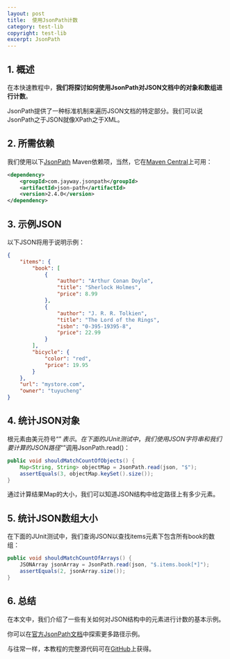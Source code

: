 ```yaml
---
layout: post
title:  使用JsonPath计数
category: test-lib
copyright: test-lib
excerpt: JsonPath
---
```


## 1. 概述

在本快速教程中，**我们将探讨如何使用JsonPath对JSON文档中的对象和数组进行计数**。

JsonPath提供了一种标准机制来遍历JSON文档的特定部分。我们可以说JsonPath之于JSON就像XPath之于XML。

## 2. 所需依赖

我们使用以下[JsonPath](https://github.com/json-path/JsonPath) Maven依赖项，当然，它在[Maven Central](https://central.sonatype.com/artifact/com.jayway.jsonpath/json-path/2.8.0)上可用：

```xml
<dependency>
    <groupId>com.jayway.jsonpath</groupId>
    <artifactId>json-path</artifactId>
    <version>2.4.0</version>
</dependency>
```

## 3. 示例JSON

以下JSON将用于说明示例：

```json
{
    "items": {
        "book": [
            {
                "author": "Arthur Conan Doyle",
                "title": "Sherlock Holmes",
                "price": 8.99
            },
            {
                "author": "J. R. R. Tolkien",
                "title": "The Lord of the Rings",
                "isbn": "0-395-19395-8",
                "price": 22.99
            }
        ],
        "bicycle": {
            "color": "red",
            "price": 19.95
        }
    },
    "url": "mystore.com",
    "owner": "tuyucheng"
}
```

## 4. 统计JSON对象

根元素由美元符号“$”表示。在下面的JUnit测试中，我们使用JSON字符串和我们要计算的JSON路径“$”调用JsonPath.read()：

```java
public void shouldMatchCountOfObjects() {
    Map<String, String> objectMap = JsonPath.read(json, "$");
    assertEquals(3, objectMap.keySet().size());
}
```

通过计算结果Map的大小，我们可以知道JSON结构中给定路径上有多少元素。

## 5. 统计JSON数组大小

在下面的JUnit测试中，我们查询JSON以查找items元素下包含所有book的数组：

```java
public void shouldMatchCountOfArrays() {
    JSONArray jsonArray = JsonPath.read(json, "$.items.book[*]");
    assertEquals(2, jsonArray.size());
}
```

## 6. 总结

在本文中，我们介绍了一些有关如何对JSON结构中的元素进行计数的基本示例。

你可以在[官方JsonPath文档](https://github.com/json-path/JsonPath#path-examples)中探索更多路径示例。

与往常一样，本教程的完整源代码可在[GitHub](https://github.com/tuyucheng7/taketoday-tutorial4j/tree/master/software.test/json-path)上获得。